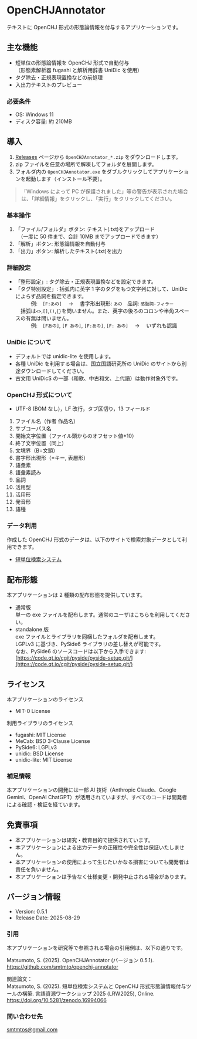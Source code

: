 # OpenCHJAnnotator

テキストに OpenCHJ 形式の形態論情報を付与するアプリケーションです。

## 主な機能

- 短単位の形態論情報を OpenCHJ 形式で自動付与  
  （形態素解析器 fugashi と解析用辞書 UniDic を使用）
- タグ除去・正規表現置換などの前処理
- 入出力テキストのプレビュー

### 必要条件

- OS: Windows 11
- ディスク容量: 約 210MB

## 導入

1. [Releases](https://github.com/smtmto/openchj-annotator/releases) ページから `OpenCHJAnnotator_*.zip` をダウンロードします。
2. zip ファイルを任意の場所で解凍してフォルダを展開します。
3. フォルダ内の `OpenCHJAnnotator.exe` をダブルクリックしてアプリケーションを起動します（インストール不要）。

> 「Windows によって PC が保護されました」等の警告が表示された場合は、「詳細情報」をクリックし、「実行」をクリックしてください。

### 基本操作

1. 「ファイル/フォルダ」ボタン: テキスト(.txt)をアップロード  
   　（一度に 50 件まで、合計 10MB までアップロードできます）
2. 「解析」ボタン: 形態論情報を自動付与
3. 「出力」ボタン: 解析したテキスト(.txt)を出力

### 詳細設定

- 「整形設定」: タグ除去・正規表現置換などを設定できます。
- 「タグ特別設定」: 括弧内に英字 1 字のタグをもつ文字列に対して、UniDic によらず品詞を指定できます。  
  　　　例:　`[F:あの]`　 → 　書字形出現形: `あの`　品詞: `感動詞-フィラー`  
   　括弧は`<>`,`[]`,`()`,`{}`を問いません。また、英字の後ろのコロンや半角スペースの有無は問いません。  
  　　　例:　`[Fあの]`, `[F あの]`, `[F:あの]`, `[F: あの]`　 → 　いずれも認識

### UniDic について

- デフォルトでは unidic-lite を使用します。
- 各種 UniDic を利用する場合は、国立国語研究所の UniDic のサイトから別途ダウンロードしてください。
- 古文用 UniDicS の一部（和歌、中古和文、上代語）は動作対象外です。

### OpenCHJ 形式について

- UTF-8 (BOM なし)，LF 改行，タブ区切り，13 フィールド

1. ファイル名（作者 作品名）
2. サブコーパス名
3. 開始文字位置（ファイル頭からのオフセット値\*10）
4. 終了文字位置（同上）
5. 文境界（B=文頭）
6. 書字形出現形（=キー, 表層形）
7. 語彙素
8. 語彙素読み
9. 品詞
10. 活用型
11. 活用形
12. 発音形
13. 語種

### データ利用

作成した OpenCHJ 形式のデータは、以下のサイトで検索対象データとして利用できます。

- [短単位検索システム](https://github.com/smtmto/jp-suw-search)

## 配布形態

本アプリケーションは 2 種類の配布形態を提供しています。

- 通常版  
  単一の exe ファイルを配布します。通常のユーザはこちらを利用してください。
- standalone 版  
  exe ファイルとライブラリを同梱したフォルダを配布します。  
  LGPLv3 に基づき、PySide6 ライブラリの差し替えが可能です。  
  なお、PySide6 のソースコードは以下から入手できます:  
  [https://code.qt.io/cgit/pyside/pyside-setup.git/](https://code.qt.io/cgit/pyside/pyside-setup.git/)

## ライセンス

本アプリケーションのライセンス

- MIT-0 License

利用ライブラリのライセンス

- fugashi: MIT License
- MeCab: BSD 3-Clause License
- PySide6: LGPLv3
- unidic: BSD License
- unidic-lite: MIT License

### 補足情報

本アプリケーションの開発には一部 AI 技術（Anthropic Claude、Google Gemini、OpenAI ChatGPT）が活用されていますが、すべてのコードは開発者による確認・検証を経ています。

## 免責事項

- 本アプリケーションは研究・教育目的で提供されています。
- 本アプリケーションによる出力データの正確性や完全性は保証いたしません。
- 本アプリケーションの使用によって生じたいかなる損害についても開発者は責任を負いません。
- 本アプリケーションは予告なく仕様変更・開発中止される場合があります。

## バージョン情報

- Version: 0.5.1
- Release Date: 2025-08-29

### 引用

本アプリケーションを研究等で参照される場合の引用例は、以下の通りです。

Matsumoto, S. (2025). OpenCHJAnnotator (バージョン 0.5.1). https://github.com/smtmto/openchj-annotator

関連論文：  
Matsumoto, S. (2025). 短単位検索システムと OpenCHJ 形式形態論情報付与ツールの構築. 言語資源ワークショップ 2025 (LRW2025), Online. https://doi.org/10.5281/zenodo.16994066

### 問い合わせ先

smtmtos@gmail.com
